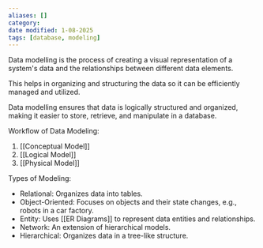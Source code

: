 ```yaml
---
aliases: []
category:
date modified: 1-08-2025
tags: [database, modeling]
---
```

Data modelling is the process of creating a visual representation of a system's data and the relationships between different data elements. 

This helps in organizing and structuring the data so it can be efficiently managed and utilized.

Data modelling ensures that data is logically structured and organized, making it easier to store, retrieve, and manipulate in a database.

Workflow of Data Modeling:
1) [[Conceptual Model]]
2) [[Logical Model]]
3) [[Physical Model]]

Types of Modeling:
- Relational: Organizes data into tables.
- Object-Oriented: Focuses on objects and their state changes, e.g., robots in a car factory.
- Entity: Uses [[ER Diagrams]] to represent data entities and relationships.
- Network: An extension of hierarchical models.
- Hierarchical: Organizes data in a tree-like structure.